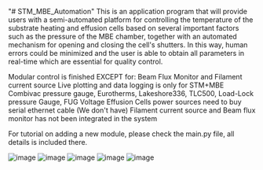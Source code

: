 "# STM_MBE_Automation" 
This is an application program that will provide users with a 
semi-automated platform for controlling the temperature of the substrate heating 
and effusion cells based on several important factors such as the pressure of the 
MBE chamber, together with an automated mechanism for opening and closing 
the cell's shutters. In this way, human errors could be minimized and the user is 
able to obtain all parameters in real-time which are essential for quality control.

Modular control is finished EXCEPT for: Beam Flux Monitor and Filament current source
Live plotting and data logging is only for STM+MBE Combivac pressure gauge, Eurotherms, Lakeshore336, TLC500, Load-Lock pressure Gauge, FUG Voltage
Effusion Cells power sources need to buy serial ethernet cable (We don't have)
Filament current source and Beam flux monitor has not been integrated in the system

For tutorial on adding a new module, please check the main.py file, all details is included there. 


![image](https://user-images.githubusercontent.com/41424369/195020968-bc34524d-581b-4e4b-934f-52f3ffdbdf86.png)
![image](https://user-images.githubusercontent.com/41424369/195021007-916cc9fe-9fb6-4157-b823-ae55ed1b3e72.png)
![image](https://user-images.githubusercontent.com/41424369/195021052-5d71ef59-27cf-40d1-a79d-92d8a8b3fa71.png)
![image](https://user-images.githubusercontent.com/41424369/195021093-0fecdbdc-d56c-4d56-8117-c142501c2aa5.png)
![image](https://user-images.githubusercontent.com/41424369/195997793-3b13f57b-1aca-42ad-b2b6-11d6ad989071.png)

